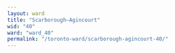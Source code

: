 ```yaml
---
layout: ward
title: "Scarborough—Agincourt"
wid: "40"
ward: "ward_40"
permalink: "/toronto-ward/scarborough-agincourt-40/"
---
```

